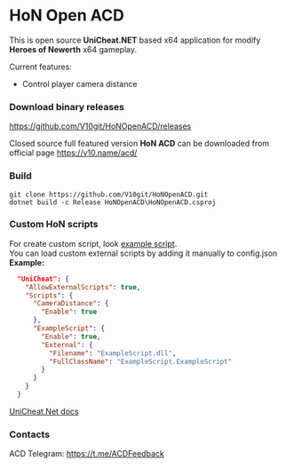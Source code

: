# HoN Open ACD

This is open source **UniCheat.NET** based x64 application for modify **Heroes of Newerth** x64 gameplay.  

Current features:
 - Control player camera distance

### Download binary releases
https://github.com/V10git/HoNOpenACD/releases

Closed source full featured version **HoN ACD** can be downloaded from official page https://v10.name/acd/

### Build
`git clone https://github.com/V10git/HoNOpenACD.git`  
`dotnet build -c Release HoNOpenACD\HoNOpenACD.csproj`

### Custom HoN scripts
For create custom script, look [example script](ExampleScript/).\
You can load custom external scripts by adding it manually to config.json  
**Example:**
```json
  "UniCheat": {
    "AllowExternalScripts": true,
    "Scripts": {
      "CameraDistance": {
        "Enable": true
      },
      "ExampleScript": {
        "Enable": true,
        "External": {
          "Filename": "ExampleScript.dll",
          "FullClassName": "ExampleScript.ExampleScript"
        }
      }
    }
  }
```

[UniCheat.Net docs](UniCheatNET/README.md)


### Contacts
ACD  Telegram: https://t.me/ACDFeedback
